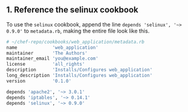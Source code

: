 ## 1. Reference the selinux cookbook

To use the `selinux` cookbook, append the line `depends 'selinux', '~> 0.9.0'` to <code class="file-path">metadata.rb</code>, making the entire file look like this.

```ruby
# ~/chef-repo/cookbooks/web_application/metadata.rb
name             'web_application'
maintainer       'The Authors'
maintainer_email 'you@example.com'
license          'all_rights'
description      'Installs/Configures web_application'
long_description 'Installs/Configures web_application'
version          '0.1.0'

depends 'apache2', '~> 3.0.1'
depends 'iptables', '~> 0.14.1'
depends 'selinux', '~> 0.9.0'
```
